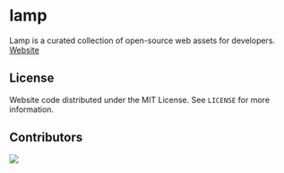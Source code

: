 # lamp
Lamp is a curated collection of open-source web assets for developers.
[Website](https://plastic-lamp.netlify.app/)

## License

Website code distributed under the MIT License. See `LICENSE` for more information.

## Contributors

<a href="https://github.com/plastic-lamp/lamp/graphs/contributors">
  <img src="https://contrib.rocks/image?repo=plastic-lamp/lamp" />
</a>
